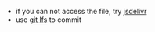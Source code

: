 - if you can not access the file, try [jsdelivr](https://cdn.jsdelivr.net/gh/awesome-trans/design/)
- use [git lfs](https://git-lfs.github.com) to commit
